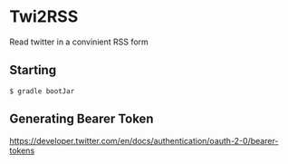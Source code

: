 # Twi2RSS

Read twitter in a convinient RSS form

## Starting

`$ gradle bootJar`

## Generating Bearer Token

https://developer.twitter.com/en/docs/authentication/oauth-2-0/bearer-tokens